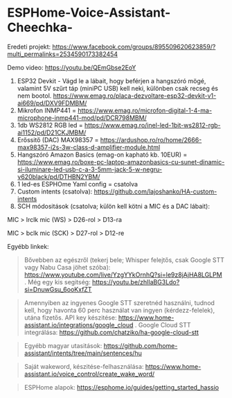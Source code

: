 # ESPHome-Voice-Assistant-Cheechka-

Eredeti projekt: https://www.facebook.com/groups/895509620623859/?multi_permalinks=2534590173382454

Demo video: https://youtu.be/QEmGbse2EoY

1) ESP32 Devkit - Vágd le a lábait, hogy beférjen a hangszóró mögé, valamint 5V szűrt táp (miniPC USB) kell neki, különben csak recseg és nem bootol. 
   https://www.emag.ro/placa-dezvoltare-esp32-devkit-v1-ai669/pd/DXV9FDMBM/
3) Mikrofon INMP441 = https://www.emag.ro/microfon-digital-1-4-ma-microphone-inmp441-mod/pd/DCR798MBM/
4) 1db WS2812 RGB led = https://www.emag.ro/inel-led-1bit-ws2812-rgb-ai1152/pd/D21CKJMBM/
5) Erőssitő (DAC) MAX98357 = https://ardushop.ro/ro/home/2666-max98357-i2s-3w-class-d-amplifier-module.html
6) Hangszóró Amazon Basics (emag-on kapható kb. 10EUR) = https://www.emag.ro/boxe-pc-laptop-amazonbasics-cu-sunet-dinamic-si-iluminare-led-usb-c-a-3-5mm-jack-5-w-negru-v620black/pd/DTHBN2YBM/
7) 1 led-es ESPHOme Yaml config = csatolva
8) Custom intents (csatolva): https://github.com/lajoshanko/HA-custom-intents
9) SCH módositások (csatolva; külön kell kötni a MIC és a DAC lábait): 

MIC > lrclk mic (WS) > D26-rol > D13-ra

MIC > bclk mic (SCK) > D27-rol > D12-re

Egyébb linkek:
> Bővebben az egészről (tekerj bele; Whisper felejtős, csak Google STT vagy Nabu Casa jöhet szóba): https://www.youtube.com/live/YzgYYkOrnhQ?si=le9z8jAjHA8LGLPM . 
   Még egy kis segitség: https://youtu.be/zhlIaBG3Ldo?si=DnuwGsu_6ooKxfZT

> Amennyiben az ingyenes Google STT szeretnéd használni, tudnod kell, hogy havonta 60 perc használat van ingyen (kérdezz-felelek), utána fizetős.
 API key készitése: https://www.home-assistant.io/integrations/google_cloud . 
Google Cloud STT integrálása: https://github.com/chatziko/ha-google-cloud-stt

> Egyébb magyar utasitások: https://github.com/home-assistant/intents/tree/main/sentences/hu

> Saját wakeword, készitése-felhasználása: https://www.home-assistant.io/voice_control/create_wake_word/

> ESPHome alapok: https://esphome.io/guides/getting_started_hassio 

 
